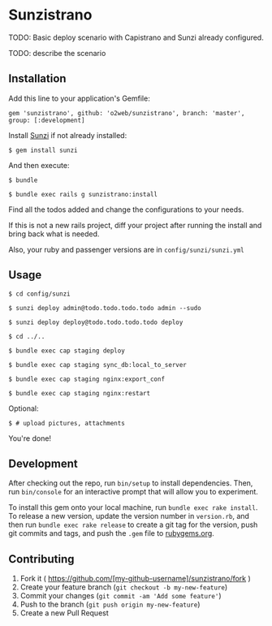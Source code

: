 # Sunzistrano

TODO: Basic deploy scenario with Capistrano and Sunzi already configured.

TODO: describe the scenario

## Installation

Add this line to your application's Gemfile:

`gem 'sunzistrano', github: 'o2web/sunzistrano', branch: 'master', group: [:development]`

Install [Sunzi](https://github.com/kenn/sunzi) if not already installed:

    $ gem install sunzi

And then execute:

    $ bundle

    $ bundle exec rails g sunzistrano:install

Find all the todos added and change the configurations to your needs.

If this is not a new rails project, diff your project after running the install and bring back what is needed.

Also, your ruby and passenger versions are in `config/sunzi/sunzi.yml`

## Usage

    $ cd config/sunzi

    $ sunzi deploy admin@todo.todo.todo.todo admin --sudo

    $ sunzi deploy deploy@todo.todo.todo.todo deploy

    $ cd ../..

    $ bundle exec cap staging deploy

    $ bundle exec cap staging sync_db:local_to_server

    $ bundle exec cap staging nginx:export_conf

    $ bundle exec cap staging nginx:restart

Optional:

    $ # upload pictures, attachments

You're done!

## Development

After checking out the repo, run `bin/setup` to install dependencies. Then, run `bin/console` for an interactive prompt that will allow you to experiment.

To install this gem onto your local machine, run `bundle exec rake install`. To release a new version, update the version number in `version.rb`, and then run `bundle exec rake release` to create a git tag for the version, push git commits and tags, and push the `.gem` file to [rubygems.org](https://rubygems.org).

## Contributing

1. Fork it ( https://github.com/[my-github-username]/sunzistrano/fork )
2. Create your feature branch (`git checkout -b my-new-feature`)
3. Commit your changes (`git commit -am 'Add some feature'`)
4. Push to the branch (`git push origin my-new-feature`)
5. Create a new Pull Request

